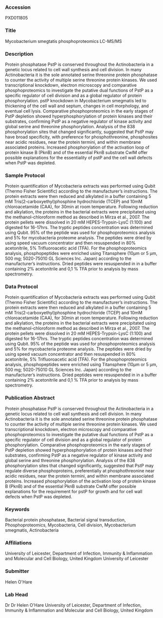 ### Accession
PXD011805

### Title
Mycobacterium smegtatis phosphoproteomics LC-MS/MS

### Description
Protein phosphatase PstP is conserved throughout the Actinobacteria in a genetic locus related to cell wall synthesis and cell division. In many Actinobacteria it is the sole annotated serine threonine protein phosphatase to counter the activity of multiple serine threonine protein kinases. We used transcriptional knockdown, electron microscopy and comparative phosphoproteomics to investigate the putative dual functions of PstP as a specific regulator of cell division and as a global regulator of protein phosphorylation. pstP knockdown in Mycobacterium smegmatis led to thickening of the cell wall and septum, changes in cell morphology, and eventual cell lysis. Comparative phosphoproteomics in the early stages of PstP depletion showed hyperphosphorylation of protein kinases and their substrates, confirming PstP as a negative regulator of kinase activity and global serine and threonine phosphorylation. Analysis of the 838 phosphorylation sites that changed significantly, suggested that PstP may have broad specificity, with preference for phosphothreonine, phosphosites near acidic residues, near the protein termini, and within membrane associated proteins. Increased phosphorylation of the activation loop of protein kinase B (PknB) and of the essential PknB substrate CwlM offer possible explanations for the essentiality of pstP and the cell wall defects when PstP was depleted.

### Sample Protocol
Protein quantification of Mycobacteria extracts was performed using Qubit (Thermo Fisher Scientific) according to the manufacturer’s instructions. The protein extracts were then reduced and alkylated in a buffer containing 5 mM Tris(2-carboxyethyl)phosphine hydrochloride (TCEP) and 10mM chloroacetamide (CAA), for  30min at room temperature. Following reduction and alkylation, the proteins in the bacterial extracts were precipitated using the methanol-chloroform method as described in Mirza et al., 2007.  The protein pellets were dissolved in 20 mM HEPES-Trypsin-LysC (1:100) and digested for 16-17hrs.  The tryptic peptides concentration was determined using Qubit. 95% of the peptide was used for phosphoproteomics analysis and 5% for mycobacteria proteome analysis. The peptides were dried by using speed vacuum concentrator and then resuspended in 80% acetonitrile, 5% Trifluoroacetic acid (TFA). For the phosphoproteomics analysis,  phosphopeptides were enriched using Titansphere (10µm or 5 µm, 500 mg; 5020-75010 GL Sciences Inc. Japan) according to the manufacturer’s instructions. Dried peptides were resuspended in in a buffer containing 2% acetonitrile and 0,1 % TFA prior to analysis by mass spectrometry.

### Data Protocol
Protein quantification of Mycobacteria extracts was performed using Qubit (Thermo Fisher Scientific) according to the manufacturer’s instructions. The protein extracts were then reduced and alkylated in a buffer containing 5 mM Tris(2-carboxyethyl)phosphine hydrochloride (TCEP) and 10mM chloroacetamide (CAA), for  30min at room temperature. Following reduction and alkylation, the proteins in the bacterial extracts were precipitated using the methanol-chloroform method as described in Mirza et al., 2007.  The protein pellets were dissolved in 20 mM HEPES-Trypsin-LysC (1:100) and digested for 16-17hrs.   The tryptic peptides concentration was determined using Qubit. 95% of the peptide was used for phosphoproteomics analysis and 5% for mycobacteria proteome analysis. The peptides were dried by using speed vacuum concentrator and then resuspended in 80% acetonitrile, 5% Trifluoroacetic acid (TFA). For the phosphoproteomics analysis,  phosphopeptides were enriched using Titansphere (10µm or 5 µm, 500 mg; 5020-75010 GL Sciences Inc. Japan) according to the manufacturer’s instructions. Dried peptides were resuspended in in a buffer containing 2% acetonitrile and 0,1 % TFA prior to analysis by mass spectrometry.

### Publication Abstract
Protein phosphatase PstP is conserved throughout the Actinobacteria in a genetic locus related to cell wall synthesis and cell division. In many Actinobacteria it is the sole annotated serine threonine protein phosphatase to counter the activity of multiple serine threonine protein kinases. We used transcriptional knockdown, electron microscopy and comparative phosphoproteomics to investigate the putative dual functions of PstP as a specific regulator of cell division and as a global regulator of protein phosphorylation. Comparative phosphoproteomics in the early stages of PstP depletion showed hyperphosphorylation of protein kinases and their substrates, confirming PstP as a negative regulator of kinase activity and global serine and threonine phosphorylation. Analysis of the 838 phosphorylation sites that changed significantly, suggested that PstP may regulate diverse phosphoproteins, preferentially at phosphothreonine near acidic residues, near the protein termini, and within membrane associated proteins. Increased phosphorylation of the activation loop of protein kinase B (PknB) and of the essential PknB substrate CwlM offer possible explanations for the requirement for pstP for growth and for cell wall defects when PstP was depleted.

### Keywords
Bacterial protein phosphatase, Bacterial signal transduction, Phosphoproteomics, Mycobacteria, Cell division, Mycobacterium smegmatis, Actinobacteria

### Affiliations
University of Leicester, Department of Infection, Immunity & Inflammation and Molecular and Cell Biology, United Kingdom
University of Leicester

### Submitter
Helen O'Hare

### Lab Head
Dr Dr Helen O'Hare
University of Leicester, Department of Infection, Immunity & Inflammation and Molecular and Cell Biology, United Kingdom


